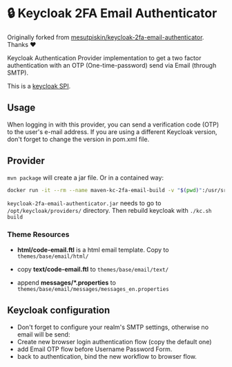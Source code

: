# 🔒 Keycloak 2FA Email Authenticator

Originally forked from [mesutpiskin/keycloak-2fa-email-authenticator](https://github.com/mesutpiskin/keycloak-2fa-email-authenticator). Thanks ❤

Keycloak Authentication Provider implementation to get a two factor authentication with an OTP (One-time-password) send via Email (through SMTP).

This is a [keycloak SPI](https://www.keycloak.org/docs/latest/server_development/index.html).

## Usage

When logging in with this provider, you can send a verification code (OTP) to the user's e-mail address.
If you are using a different Keycloak version, don't forget to change the version in pom.xml file.

## Provider

`mvn package` will create a jar file. Or in a contained way:

```bash
docker run -it --rm --name maven-kc-2fa-email-build -v "$(pwd)":/usr/src/build -w /usr/src/build maven:3.9.4-eclipse-temurin-17 mvn clean package
```

`keycloak-2fa-email-authenticator.jar` needs to go to `/opt/keycloak/providers/` directory. Then rebuild keycloak with `./kc.sh build`

### Theme Resources

- **html/code-email.ftl** is a html email template. Copy to `themes/base/email/html/`

- copy **text/code-email.ftl**  to `themes/base/email/text/`

- append **messages/*.properties** to `themes/base/email/messages/messages_en.properties`

## Keycloak configuration

- Don't forget to configure your realm's SMTP settings, otherwise no email will be send:
- Create new browser login authentication flow (copy the default one)
- add Email OTP flow before Username Password Form.
- back to authentication, bind the new workflow to browser flow.

